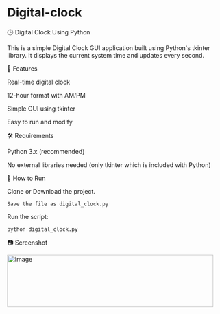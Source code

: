 # Digital-clock

🕒 Digital Clock Using Python

This is a simple Digital Clock GUI application built using Python's tkinter library. It displays the current system time and updates every second.

📌 Features

Real-time digital clock

12-hour format with AM/PM

Simple GUI using tkinter

Easy to run and modify

🛠️ Requirements

Python 3.x (recommended)

No external libraries needed (only tkinter which is included with Python)

🚀 How to Run

Clone or Download the project.

    Save the file as digital_clock.py

Run the script:


    python digital_clock.py

📷 Screenshot

<img width="481" height="122" alt="Image" src="https://github.com/user-attachments/assets/b72d5f0e-43c7-4db3-a7c7-e68242a33569" />
